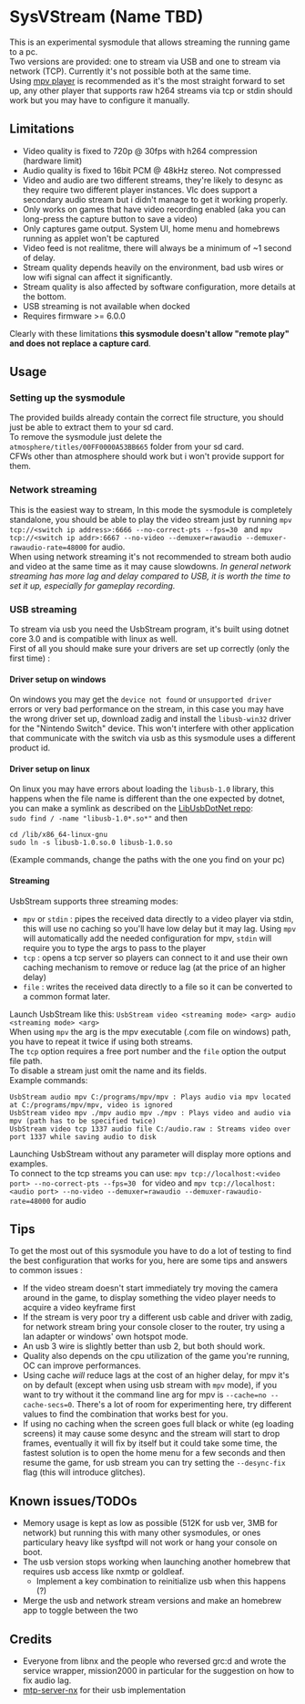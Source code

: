 # SysVStream (Name TBD)
This is an experimental sysmodule that allows streaming the running game to a pc.\
Two versions are provided: one to stream via USB and one to stream via network (TCP). Currently it's not possible both at the same time.\
Using [mpv player](https://mpv.io/) is recommended as it's the most straight forward to set up, any other player that supports raw h264 streams via tcp or stdin should work but you may have to configure it manually.
## Limitations
- Video quality is fixed to 720p @ 30fps with h264 compression (hardware limit)
- Audio quality is fixed to 16bit PCM @ 48kHz stereo. Not compressed
- Video and audio are two different streams, they're likely to desync as they require two different player instances. Vlc does support a secondary audio stream but i didn't manage to get it working properly.
- Only works on games that have video recording enabled (aka you can long-press the capture button to save a video)
- Only captures game output. System UI, home menu and homebrews running as applet won't be captured
- Video feed is not realitme, there will always be a minimum of ~1 second of delay.
- Stream quality depends heavily on the environment, bad usb wires or low wifi signal can affect it significantly.
- Stream quality is also affected by software configuration, more details at the bottom.
- USB streaming is not available when docked
- Requires firmware >= 6.0.0

Clearly with these limitations **this sysmodule doesn't allow "remote play" and does not replace a capture card**.
## Usage
### Setting up the sysmodule
The provided builds already contain the correct file structure, you should just be able to extract them to your sd card.\
To remove the sysmodule just delete the `atmosphere/titles/00FF0000A53BB665` folder from your sd card.\
CFWs other than atmosphere should work but i won't provide support for them.
### Network streaming
This is the easiest way to stream, In this mode the sysmodule is completely standalone, you should be able to play the video stream just by running `mpv tcp://<switch ip address>:6666 --no-correct-pts --fps=30 ` and `mpv tcp://<switch ip addr>:6667 --no-video --demuxer=rawaudio --demuxer-rawaudio-rate=48000` for audio.\
When using network streaming it's not recommended to stream both audio and video at the same time as it may cause slowdowns.
*In general network streaming has more lag and delay compared to USB, it is worth the time to set it up, especially for gameplay recording.*
### USB streaming
To stream via usb you need the UsbStream program, it's built using dotnet core 3.0 and is compatible with linux as well.\
First of all you should make sure your drivers are set up correctly (only the first time) :
#### Driver setup on windows
On windows you may get the `device not found` or `unsupported driver` errors or very bad performance on the stream, in this case you may have the wrong driver set up, download zadig and install the `libusb-win32` driver for the "Nintendo Switch" device. This won't interfere with other application that communicate with the switch via usb as this sysmodule uses a different product id.
#### Driver setup on linux 
On linux you may have errors about loading the `libusb-1.0` library, this happens when the file name is different than the one expected by dotnet, you can make a symlink as described on the [LibUsbDotNet repo](https://github.com/LibUsbDotNet/LibUsbDotNet#linux-users):\
`sudo find / -name "libusb-1.0*.so*"` and then
```
cd /lib/x86_64-linux-gnu
sudo ln -s libusb-1.0.so.0 libusb-1.0.so
```
(Example commands, change the paths with the one you find on your pc)
#### Streaming
UsbStream supports three streaming modes: 
- `mpv` or `stdin` : pipes the received data directly to a video player via stdin, this will use no caching so you'll have low delay but it may lag. Using `mpv` will automatically add the needed configuration for mpv, `stdin` will require you to type the args to pass to the player
- `tcp` : opens a tcp server so players can connect to it and use their own caching mechanism to remove or reduce lag (at the price of an higher delay)
- `file` : writes the received data directly to a file so it can be converted to a common format later.

Launch UsbStream like this:
`UsbStream video <streaming mode> <arg> audio <streaming mode> <arg>` \
When using `mpv` the arg is the mpv executable (.com file on windows) path, you have to repeat it twice if using both streams. \
The `tcp` option requires a free port number and the `file` option the output file path. \
To disable a stream just omit the name and its fields.\
Example commands:
```
UsbStream audio mpv C:/programs/mpv/mpv : Plays audio via mpv located at C:/programs/mpv/mpv, video is ignored
UsbStream video mpv ./mpv audio mpv ./mpv : Plays video and audio via mpv (path has to be specified twice)
UsbStream video tcp 1337 audio file C:/audio.raw : Streams video over port 1337 while saving audio to disk
```
Launching UsbStream without any parameter will display more options and examples.\
To connect to the tcp streams you can use: `mpv tcp://localhost:<video port> --no-correct-pts --fps=30 ` for video and `mpv tcp://localhost:<audio port> --no-video --demuxer=rawaudio --demuxer-rawaudio-rate=48000` for audio
## Tips
To get the most out of this sysmodule you have to do a lot of testing to find the best configuration that works for you, here are some tips and answers to common issues :
- If the video stream doesn't start immediately try moving the camera around in the game, to display something the video player needs to acquire a video keyframe first
- If the stream is very poor try a different usb cable and driver with zadig, for network stream bring your console closer to the router, try using a lan adapter or windows' own hotspot mode.
- An usb 3 wire is slightly better than usb 2, but both should work.
- Quality also depends on the cpu utilization of the game you're running, OC can improve performances.
- Using cache *will* reduce lags at the cost of an higher delay, for mpv it's on by default (except when using usb stream with `mpv` mode), if you want to try without it the command line arg for mpv is `--cache=no --cache-secs=0`. There's a lot of room for experimenting here, try different values to find the combination that works best for you.
- If using no caching when the screen goes full black or white (eg loading screens) it may cause some desync and the stream will start to drop frames, eventually it will fix by itself but it could take some time, the fastest solution is to open the home menu for a few seconds and then resume the game, for usb stream you can try setting the `--desync-fix` flag (this will introduce glitches).
## Known issues/TODOs
- Memory usage is kept as low as possible (512K for usb ver, 3MB for network) but running this with many other sysmodules, or ones particulary heavy like sysftpd will not work or hang your console on boot.
- The usb version stops working when launching another homebrew that requires usb access like nxmtp or goldleaf.
  - Implement a key combination to reinitialize usb when this happens (?)
- Merge the usb and network stream versions and make an homebrew app to toggle between the two 

## Credits
- Everyone from libnx and the people who reversed grc:d and wrote the service wrapper, mission2000 in particular for the suggestion on how to fix audio lag.
- [mtp-server-nx](https://github.com/retronx-team/mtp-server-nx) for their usb implementation